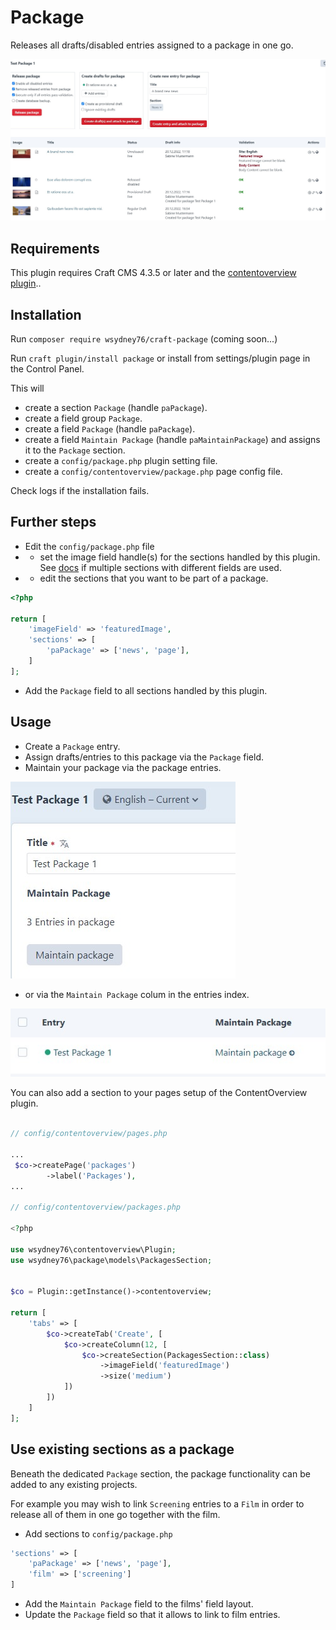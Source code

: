 # Package

Releases all drafts/disabled entries assigned to a package in one go.

![Screenshot](/images/screenshot1.jpg)

## Requirements

This plugin requires Craft CMS 4.3.5 or later and the [contentoverview plugin](https://github.com/wsydney76/craft-contentoverview)..

## Installation

Run `composer require wsydney76/craft-package` (coming soon...)

Run `craft plugin/install package` or install from settings/plugin page in the Control Panel.

This will 

* create a section `Package` (handle `paPackage`).
* create a field group `Package`.
* create a field `Package` (handle `paPackage`).
* create a field `Maintain Package` (handle `paMaintainPackage`)  and assigns it to the `Package` section.
* create a `config/package.php` plugin setting file.
* create a `config/contentoverview/package.php` page config file. 

Check logs if the installation fails.

## Further steps

* Edit the `config/package.php` file  
* * set the image field handle(s) for the sections handled by this plugin.
See [docs](https://wsydney76.github.io/craft-contentoverview/config/page-config.html#multi-section-setup) if multiple sections with different fields are used.
* * edit the sections that you want to be part of a package. 

```php
<?php

return [
    'imageField' => 'featuredImage',
    'sections' => [
        'paPackage' => ['news', 'page'],
    ]
];
```

* Add the `Package` field to all sections handled by this plugin.

## Usage

* Create a `Package` entry.
* Assign drafts/entries to this package via the `Package` field.
* Maintain your package via the package entries.

![Screenshot](/images/package.jpg)

* or via the `Maintain Package` colum in the entries index.

![Screenshot](/images/elementindex.jpg)  

You can also add a section to your pages setup of the ContentOverview plugin.

```php

// config/contentoverview/pages.php

...
 $co->createPage('packages')
        ->label('Packages'),
...

// config/contentoverview/packages.php

<?php

use wsydney76\contentoverview\Plugin;
use wsydney76\package\models\PackagesSection;


$co = Plugin::getInstance()->contentoverview;

return [
    'tabs' => [
        $co->createTab('Create', [
            $co->createColumn(12, [
                $co->createSection(PackagesSection::class)
                    ->imageField('featuredImage')
                    ->size('medium')
            ])
        ])
    ]
];
```

## Use existing sections as a package

Beneath the dedicated `Package` section, the package functionality can be added to any existing projects.

For example you may wish to link `Screening` entries to a `Film` in order to release all of them in one go together with the film.

* Add sections to `config/package.php`

```php
'sections' => [
    'paPackage' => ['news', 'page'],
    'film' => ['screening']
]
```

* Add the `Maintain Package` field to the films' field layout.
* Update the `Package` field so that it allows to link to film entries.